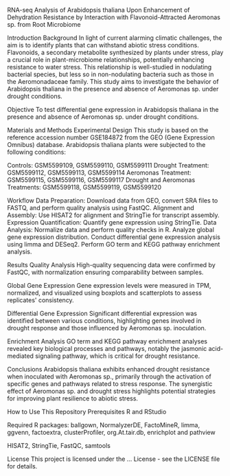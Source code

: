 RNA-seq Analysis of Arabidopsis thaliana Upon Enhancement of Dehydration Resistance by Interaction with Flavonoid-Attracted Aeromonas sp. from Root Microbiome

Introduction
Background
In light of current alarming climatic challenges, the aim is to identify plants that can withstand abiotic stress conditions. Flavonoids, a secondary metabolite synthesized by plants under stress, play a crucial role in plant-microbiome relationships, potentially enhancing resistance to water stress. This relationship is well-studied in nodulating bacterial species, but less so in non-nodulating bacteria such as those in the Aeromonadaceae family. This study aims to investigate the behavior of Arabidopsis thaliana in the presence and absence of Aeromonas sp. under drought conditions.

Objective
To test differential gene expression in Arabidopsis thaliana in the presence and absence of Aeromonas sp. under drought conditions.

Materials and Methods
Experimental Design
This study is based on the reference accession number GSE184872 from the GEO (Gene Expression Omnibus) database. Arabidopsis thaliana plants were subjected to the following conditions:

Controls: GSM5599109, GSM5599110, GSM5599111
Drought Treatment: GSM5599112, GSM5599113, GSM5599114
Aeromonas Treatment: GSM5599115, GSM5599116, GSM5599117
Drought and Aeromonas Treatments: GSM5599118, GSM5599119, GSM5599120

Workflow
Data Preparation: Download data from GEO, convert SRA files to FASTQ, and perform quality analysis using FastQC.
Alignment and Assembly: Use HISAT2 for alignment and StringTie for transcript assembly.
Expression Quantification: Quantify gene expression using StringTie.
Data Analysis:
Normalize data and perform quality checks in R.
Analyze global gene expression distribution.
Conduct differential gene expression analysis using limma and DESeq2.
Perform GO term and KEGG pathway enrichment analysis.

Results
Quality Analysis
High-quality sequencing data were confirmed by FastQC, with normalization ensuring comparability between samples.

Global Gene Expression
Gene expression levels were measured in TPM, normalized, and visualized using boxplots and scatterplots to assess replicates' consistency.

Differential Gene Expression
Significant differential expression was identified between various conditions, highlighting genes involved in drought response and those influenced by Aeromonas sp. inoculation.

Enrichment Analysis
GO term and KEGG pathway enrichment analyses revealed key biological processes and pathways, notably the jasmonic acid-mediated signaling pathway, which is critical for drought resistance.

Conclusions
Arabidopsis thaliana exhibits enhanced drought resistance when inoculated with Aeromonas sp., primarily through the activation of specific genes and pathways related to stress response. The synergistic effect of Aeromonas sp. and drought stress highlights potential strategies for improving plant resilience to abiotic stress.

How to Use This Repository
Prerequisites
R and RStudio

Required R packages: ballgown, NormalyzerDE, FactoMineR, limma, ggvenn, factoextra, clusterProfiler, org.At.tair.db, enrichplot and pathview

HISAT2, StringTie, FastQC, samtools

License
This project is licensed under the ... License - see the LICENSE file for details.
